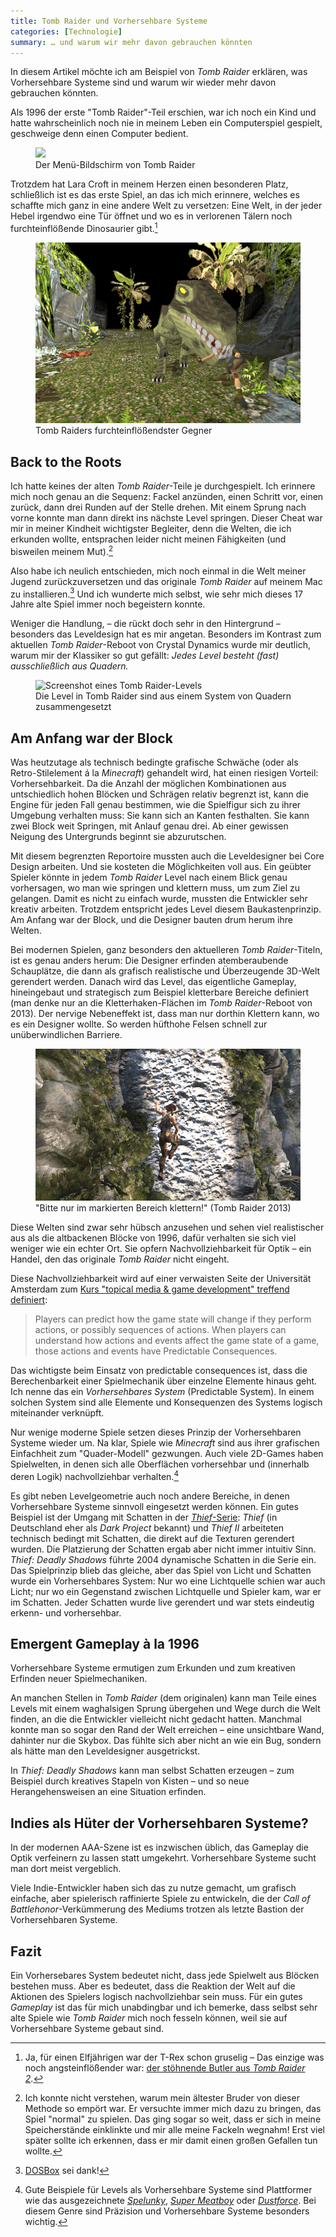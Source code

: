 ```yaml
---
title: Tomb Raider und Vorhersehbare Systeme
categories: [Technologie]
summary: … und warum wir mehr davon gebrauchen könnten
---
```


In diesem Artikel möchte ich am Beispiel von *Tomb Raider* erklären, was Vorhersehbare Systeme sind und warum wir wieder mehr davon gebrauchen könnten.

Als 1996 der erste "Tomb Raider"-Teil erschien, war ich noch ein Kind und hatte wahrscheinlich noch nie in meinem Leben ein Computerspiel gespielt, geschweige denn einen Computer bedient.

<figure><img src='{% link /images/Tomb Raider/Tomb-Raider-Menu.png %}' /><figcaption>Der Menü-Bildschirm von Tomb Raider</figcaption></figure>

Trotzdem hat Lara Croft in meinem Herzen einen besonderen Platz, schließlich ist es das erste Spiel, an das ich mich erinnere, welches es schaffte mich ganz in eine andere Welt zu versetzen: Eine Welt, in der jeder Hebel irgendwo eine Tür öffnet und wo es in verlorenen Tälern noch furchteinflößende Dinosaurier gibt.[^dino]

[^dino]: Ja, für einen Elfjährigen war der T-Rex schon gruselig – Das einzige was noch angsteinflößender war: [der stöhnende Butler aus *Tomb Raider 2*](http://www.youtube.com/watch?v=OjqRYpIwnB8).

<figure><img src='/images/Tomb%20Raider/Tomb-Raider-T-Rex.png' alt='Der T-Rex aus dem ersten Tomb Raider-Teil' /><figcaption>Tomb Raiders furchteinflößendster Gegner</figcaption></figure>

## Back to the Roots

Ich hatte keines der alten *Tomb Raider*-Teile je durchgespielt. Ich erinnere mich noch genau an die Sequenz: Fackel anzünden, einen Schritt vor, einen zurück, dann drei Runden auf der Stelle drehen. Mit einem Sprung nach vorne konnte man dann direkt ins nächste Level springen. Dieser Cheat war mir in meiner Kindheit wichtigster Begleiter, denn die Welten, die ich erkunden wollte, entsprachen leider nicht meinen Fähigkeiten (und bisweilen meinem Mut).[^cheats]

[^cheats]:Ich konnte nicht verstehen, warum mein ältester Bruder von dieser Methode so empört war. Er versuchte immer mich dazu zu bringen, das Spiel "normal" zu spielen. Das ging sogar so weit, dass er sich in meine Speicherstände einklinkte und mir alle meine Fackeln wegnahm! Erst viel später sollte ich erkennen, dass er mir damit einen großen Gefallen tun wollte.

Also habe ich neulich entschieden, mich noch einmal in die Welt meiner Jugend zurückzuversetzen und das originale *Tomb Raider* auf meinem Mac zu installieren.[^dosbox] Und ich wunderte mich selbst, wie sehr mich dieses 17 Jahre alte Spiel immer noch begeistern konnte.

Weniger die Handlung, – die rückt doch sehr in den Hintergrund – besonders das Leveldesign hat es mir angetan. Besonders im Kontrast zum aktuellen *Tomb Raider*-Reboot von Crystal Dynamics wurde mir deutlich, warum mir der Klassiker so gut gefällt: *Jedes Level besteht (fast) ausschließlich aus Quadern.*

[^dosbox]: [DOSBox](http://www.dosbox.com/information.php) sei dank!

<figure><img src='{% link /images/Tomb Raider/Tomb-Raider-Level.png %}' alt='Screenshot eines Tomb Raider-Levels' /><figcaption>Die Level in Tomb Raider sind aus einem System von Quadern zusammengesetzt</figcaption></figure>

## Am Anfang war der Block

Was heutzutage als technisch bedingte grafische Schwäche (oder als Retro-Stilelement á la *Minecraft*) gehandelt wird, hat einen riesigen Vorteil: Vorhersehbarkeit. Da die Anzahl der möglichen Kombinationen aus untschiedlich hohen Blöcken und Schrägen relativ begrenzt ist, kann die Engine für jeden Fall genau bestimmen, wie die Spielfigur sich zu ihrer Umgebung verhalten muss: Sie kann sich an Kanten festhalten. Sie kann zwei Block weit Springen, mit Anlauf genau drei. Ab einer gewissen Neigung des Untergrunds beginnt sie abzurutschen.

Mit diesem begrenzten Reportoire mussten auch die Leveldesigner bei Core Design arbeiten. Und sie kosteten die Möglichkeiten voll aus. Ein geübter Spieler könnte in jedem *Tomb Raider* Level nach einem Blick genau vorhersagen, wo man wie springen und klettern muss, um zum Ziel zu gelangen. Damit es nicht zu einfach wurde, mussten die Entwickler sehr kreativ arbeiten. Trotzdem entspricht jedes Level diesem Baukastenprinzip. Am Anfang war der Block, und die Designer bauten drum herum ihre Welten.

Bei modernen Spielen, ganz besonders den aktuelleren *Tomb Raider*-Titeln, ist es genau anders herum: Die Designer erfinden atemberaubende Schauplätze, die dann als grafisch realistische und Überzeugende 3D-Welt gerendert werden. Danach wird das Level, das eigentliche Gameplay, hineingebaut und strategisch zum Beispiel kletterbare Bereiche definiert (man denke nur an die Kletterhaken-Flächen im *Tomb Raider*-Reboot von 2013). Der nervige Nebeneffekt ist, dass man nur dorthin Klettern kann, wo es ein Designer wollte. So werden hüfthohe Felsen schnell zur unüberwindlichen Barriere.

<figure><img src='/images/Tomb%20Raider/tomb-raider-kletterbereich.png' alt='Screenshot einer Klettersequenz aus Tomb Raider (2013)' /><figcaption>"Bitte nur im markierten Bereich klettern!" (Tomb Raider 2013)</figcaption></figure>

Diese Welten sind zwar sehr hübsch anzusehen und sehen viel realistischer aus als die altbackenen Blöcke von 1996, dafür verhalten sie sich viel weniger wie ein echter Ort. Sie opfern Nachvollziehbarkeit für Optik – ein Handel, den das originale *Tomb Raider* nicht eingeht. 

Diese Nachvollziehbarkeit wird auf einer verwaisten Seite der Universität Amsterdam zum [Kurs "topical media & game development" treffend definiert](http://www.cs.vu.nl/~eliens/demo/pattern-predictableconsequences.html):

> Players can predict how the game state will change if they perform actions, or possibly sequences of actions.
When players can understand how actions and events affect the game state of a game, those actions and events have Predictable Consequences.

Das wichtigste beim Einsatz von predictable consequences ist, dass die Berechenbarkeit einer Spielmechanik über einzelne Elemente hinaus geht. Ich nenne das ein *Vorhersehbares System* (Predictable System). In einem solchen System sind alle Elemente und Konsequenzen des Systems logisch miteinander verknüpft.

Nur wenige moderne Spiele setzen dieses Prinzip der Vorhersehbaren Systeme wieder um. Na klar, Spiele wie *Minecraft* sind aus ihrer grafischen Einfachheit zum "Quader-Modell" gezwungen. Auch viele 2D-Games haben Spielwelten, in denen sich alle Oberflächen vorhersehbar und (innerhalb deren Logik) nachvollziehbar verhalten.[^2d]

[^2d]: Gute Beispiele für Levels als Vorhersehbare Systeme sind Plattformer wie das ausgezeichnete *[Spelunky](http://spelunkyworld.com)*, *[Super Meatboy](http://supermeatboy.com)* oder *[Dustforce](http://dustforce.com)*. Bei diesem Genre sind Präzision und Vorhersehbare Systeme besonders wichtig.

Es gibt neben Levelgeometrie auch noch andere Bereiche, in denen Vorhersehbare Systeme sinnvoll eingesetzt werden können. Ein gutes Beispiel ist der Umgang mit Schatten in der [*Thief*-Serie](http://de.wikipedia.org/wiki/Thief): *Thief* (in Deutschland eher als *Dark Project* bekannt) und *Thief II* arbeiteten technisch bedingt mit Schatten, die direkt auf die Texturen gerendert wurden. Die Platzierung der Schatten ergab aber nicht immer intuitiv Sinn. *Thief: Deadly Shadows* führte 2004 dynamische Schatten in die Serie ein. Das Spielprinzip blieb das gleiche, aber das Spiel von Licht und Schatten wurde ein Vorhersehbares System: Nur wo eine Lichtquelle schien war auch Licht; nur wo ein Gegenstand zwischen Lichtquelle und Spieler kam, war er im Schatten. Jeder Schatten wurde live gerendert und war stets eindeutig erkenn- und vorhersehbar.

## Emergent Gameplay à la 1996

Vorhersehbare Systeme ermutigen zum Erkunden und zum kreativen Erfinden neuer Spielmechaniken.

An manchen Stellen in *Tomb Raider* (dem originalen) kann man Teile eines Levels mit einem waghalsigen Sprung übergehen und Wege durch die Welt finden, an die die Entwickler vielleicht nicht gedacht hatten. Manchmal konnte man so sogar den Rand der Welt erreichen – eine unsichtbare Wand, dahinter nur die Skybox. Das fühlte sich aber nicht an wie ein Bug, sondern als hätte man den Leveldesigner ausgetrickst.

In *Thief: Deadly Shadows* kann man selbst Schatten erzeugen – zum Beispiel durch kreatives Stapeln von Kisten – und so neue Herangehensweisen an eine Situation erfinden.

## Indies als Hüter der Vorhersehbaren Systeme?

In der modernen AAA-Szene ist es inzwischen üblich, das Gameplay die Optik verfeinern zu lassen statt umgekehrt. Vorhersehbare Systeme sucht man dort meist vergeblich.

Viele Indie-Entwickler haben sich das zu nutze gemacht, um grafisch einfache, aber spielerisch raffinierte Spiele zu entwickeln, die der *Call of Battlehonor*-Verkümmerung des Mediums trotzen als letzte Bastion der Vorhersehbaren Systeme.

## Fazit

Ein Vorhersebares System bedeutet nicht, dass jede Spielwelt aus Blöcken bestehen muss. Aber es bedeutet, dass die Reaktion der Welt auf die Aktionen des Spielers logisch nachvollziehbar sein muss. Für ein gutes *Gameplay* ist das für mich unabdingbar und ich bemerke, dass selbst sehr alte Spiele wie *Tomb Raider* mich noch fesseln können, weil sie auf Vorhersehbare Systeme gebaut sind.